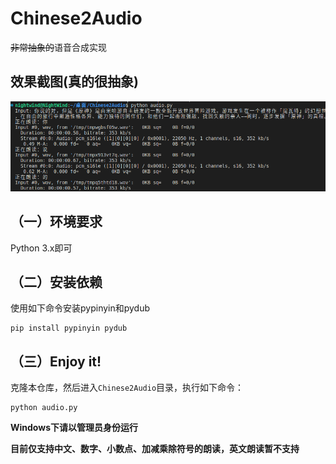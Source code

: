 # Chinese2Audio
~~非常抽象的~~语音合成实现

<h2>效果截图(真的很抽象)</h2></p>

![screenshot](image/screenshot.png)


<h2>（一）环境要求</h2>
Python 3.x即可

<h2>（二）安装依赖</h2>
使用如下命令安装pypinyin和pydub</p>

```
pip install pypinyin pydub
```
<h2>（三）Enjoy it!</h2>
克隆本仓库，然后进入<code>Chinese2Audio</code>目录，执行如下命令：</p>

```
python audio.py
```

**Windows下请以管理员身份运行**

</p></p>
<strong>目前仅支持中文、数字、小数点、加减乘除符号的朗读，英文朗读暂不支持</strong>
